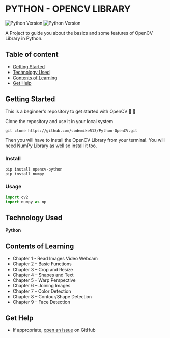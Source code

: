 # PYTHON - OPENCV LIBRARY

![Python Version](https://img.shields.io/badge/Python-v3.9.2-blue.svg)
![Python Version](https://img.shields.io/badge/OpenCV-v4.5.1-green.svg)


A Project to guide you about the basics and some features of OpenCV Library in Python.

## Table of content

  - [Getting Started](#getting-started)
  - [Technology Used](#technology-used)
  - [Contents of Learning](#contents-of-learning)
  - [Get Help](#get-help)

## Getting Started
This is a beginner's repository to get started with OpenCV :rocket: :tada:

Clone the repository and use it in your local system
```console
git clone https://github.com/codemike513/Python-OpenCV.git
```

Then you will have to install the OpenCV Library from your terminal.
You will need NumPy Library as well so install it too. 

### Install
```console
pip install opencv-python
pip install numpy
```

### Usage
```python
import cv2
import numpy as np
```

## Technology Used
**Python**

## Contents of Learning
  - Chapter 1 - Read Images Video Webcam
  - Chapter 2 – Basic Functions
  - Chapter 3 – Crop and Resize
  - Chapter 4 – Shapes and Text
  - Chapter 5 – Warp Perspective
  - Chapter 6 – Joining Images
  - Chapter 7 – Color Detection
  - Chapter 8 – Contour/Shape Detection
  - Chapter 9 – Face Detection
  
## Get Help
- If appropriate, [open an issue](https://github.com/codemike513/Python-OpenCV/issues) on GitHub